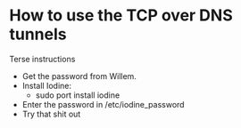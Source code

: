 How to use the TCP over DNS tunnels
===================================

Terse instructions

* Get the password from Willem.
* Install Iodine:
    * sudo port install iodine
* Enter the password in /etc/iodine_password
* Try that shit out

